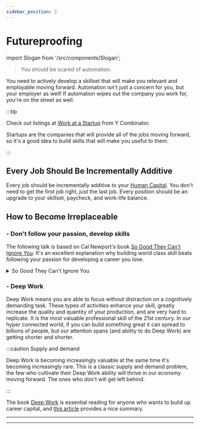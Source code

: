 ```yaml
---
sidebar_position: 2
---
```

# Futureproofing

import Slogan from '/src/components/Slogan';

>You should be scared of automation.

You need to actively develop a skillset that will make you relevant and employable moving forward. Automation isn't just a concern for you, but your employer as well! If automation wipes out the company you work for, you're on the street as well.

:::tip 

Check out listings at [Work at a Startup](https://www.workatastartup.com/) from Y Combinator. 

Startups are the companies that will provide all of the jobs moving forward, so it's a good idea to build skills that will make you useful to them.

:::

## Every Job Should Be Incrementally Additive

Every job should be incrementally additive to your [Human Capital](/investing/gen-z-investments/human-capital.md). You don't need to get the first job right, just the last job. Every position should be an upgrade to your skillset, paycheck, and work-life balance.

## How to Become Irreplaceable

### - Don't follow your passion, develop skills

The following talk is based on Cal Newport's book [So Good They Can't Ignore You](https://www.amazon.com/Good-They-Cant-Ignore-You/dp/1455509124). It's an excellent explanation why building world class skill beats following your passion for developing a career you love.

<details>
  <summary>So Good They Can't Ignore You</summary>
  <div>
    <iframe width="600" height="333" src="https://www.youtube.com/embed/qwOdU02SE0w" title="YouTube video player" frameborder="0" allow="accelerometer; autoplay; clipboard-write; encrypted-media; gyroscope; picture-in-picture" allowfullscreen></iframe>
  </div>
</details>

### - Deep Work

Deep Work means you are able to focus without distraction on a cognitively demanding task. These types of activities enhance your skill, greatly increase the quality and quantity of your production, and are very hard to replicate. It is the most valuable professional skill of the 21st century. In our hyper connected world, if you can build something great it can spread to billions of people, but our attention spans (and ability to do Deep Work) are getting shorter and shorter. 

:::caution Supply and demand

Deep Work is becoming increasingly valuable at the same time it's becoming increasingly rare. This is a classic supply and demand problem, the few who cultivate their Deep Work ability will thrive in our economy moving forward. The ones who don't will get left behind.

:::

The book [Deep Work](https://www.amazon.com/dp/B013UWFM52/ref=dp-kindle-redirect?_encoding=UTF8&btkr=1) is essential reading for anyone who wants to build up career capital, and [this article](https://blog.doist.com/deep-work/) provides a nice summary.

---
<Slogan/>

---